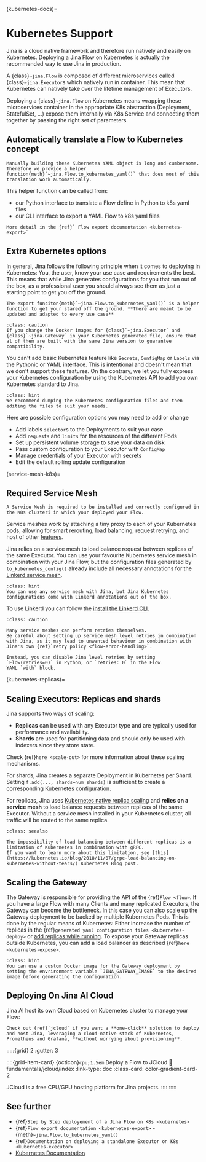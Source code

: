 (kubernetes-docs)=
# Kubernetes Support

Jina is a cloud native framework and therefore run natively and easily on Kubernetes.
Deploying a Jina Flow on Kubernetes is actually the recommended way to use Jina in production.


A {class}`~jina.Flow` is composed of different microservices called {class}`~jina.Executor`s which natively run in container. This mean that Kubernetes can natively take over the lifetime management of Executors. 

Deploying a {class}`~jina.Flow` on Kubernetes means wrapping these microservices container in the appropriate K8s abstraction (Deployment, StatefulSet, ...) expose them internally via K8s Service and 
connecting them together by passing the right set of parameters.

## Automatically translate a Flow to Kubernetes concept


```{hint}
Manually building these Kubernetes YAML object is long and cumbersome. Therefore we provide a helper function{meth}`~jina.Flow.to_kubernetes_yaml()` that does most of this
translation work automatically. 
```

This helper function can be called from:
* our Python interface to translate a Flow define in Python to k8s yaml files
* our CLI interface to export a YAML Flow to k8s yaml files

```{seealso}
More detail in the {ref}` Flow export documentation <kubernetes-export>`
```



## Extra Kubernetes options

In general, Jina follows the following principle when it comes to deploying in Kubernetes:
You, the user, know your use case and requirements the best.
This means that while Jina generates configurations for you that run out of the box, as a professional user you should
always see them as just a starting point to get you off the ground.

```{hint}
The export funciton{meth}`~jina.Flow.to_kubernetes_yaml()` is a helper function to get your stared off the ground. **There are meant to be updated and adapted to every use case**
```
````{admonition} Matching jina versions
:class: caution
If you change the Docker images for {class}`~jina.Executor` and {class}`~jina.Gateway` in your Kubernetes generated file, ensure that al of them are built with the same Jina version to guarantee compatibility.
````

You can't add basic Kubernetes feature like `Secrets`, `ConfigMap` or `Labels` via the Pythonic or YAML interface. This is intentional
and doesn't mean that we don't support these features. On the contrary, we let you fully express your Kubernetes configuration by using the Kubernetes API to add you own Kubernetes standard to Jina.

````{admonition} Hint
:class: hint
We recommend dumping the Kubernetes configuration files and then editing the files to suit your needs.
````

Here are possible configuration options you may need to add or change

- Add labels `selector`s to the Deployments to suit your case
- Add `requests` and `limits` for the resources of the different Pods 
- Set up persistent volume storage to save your data on disk
- Pass custom configuration to your Executor with `ConfigMap` 
- Manage credentials of your Executor with secrets
- Edit the default rolling update configuration


(service-mesh-k8s)=
## Required Service Mesh 

```{caution}
A Service Mesh is required to be installed and correctly configured in the K8s clusteri in which your deployed your Flow.
```

Service meshes work by attaching a tiny proxy to each of your Kubernetes pods, allowing for smart rerouting, load balancing,
request retrying, and host of other [features](https://linkerd.io/2.11/features/).

Jina relies on a service mesh to load balance request between replicas of the same Executor.
You can use your favourite Kubernetes service mesh in combination with your Jina Flow, but the configuration files
generated by `to_kubernetes_config()` already include all necessary annotations for the [Linkerd service mesh](https://linkerd.io).

````{admonition} Hint
:class: hint
You can use any service mesh with Jina, but Jina Kubernetes configurations come with Linkerd annotations out of the box.
````

To use Linkerd you can follow the [install the Linkerd CLI](https://linkerd.io/2.11/getting-started/).

````{admonition} Caution
:class: caution

Many service meshes can perform retries themselves.
Be careful about setting up service mesh level retries in combination with Jina, as it may lead to unwanted behaviour in combination with
Jina's own {ref}`retry policy <flow-error-handling>`.

Instead, you can disable Jina level retries by setting `Flow(retries=0)` in Python, or `retries: 0` in the Flow
YAML `with` block.
````


(kubernetes-replicas)=
## Scaling Executors: Replicas and shards

Jina supports two ways of scaling:

- **Replicas** can be used with any Executor type and are typically used for performance and availability.
- **Shards** are used for partitioning data and should only be used with indexers since they store state.

Check {ref}`here <scale-out>` for more information about these scaling mechanisms.

For shards, Jina creates a separate Deployment in Kubernetes per Shard.
Setting `f.add(..., shards=num_shards)` is sufficient to create a corresponding Kubernetes configuration.

For replicas, Jina uses [Kubernetes native replica scaling](https://kubernetes.io/docs/tutorials/kubernetes-basics/scale/scale-intro/) and **relies on a service mesh** to load balance requests between replicas of the same Executor.
Without a service mesh installed in your Kubernetes cluster, all traffic will be routed to the same replica.

````{admonition} See Also
:class: seealso

The impossibility of load balancing between different replicas is a limitation of Kubernetes in combination with gRPC.
If you want to learn more about this limitation, see [this](https://kubernetes.io/blog/2018/11/07/grpc-load-balancing-on-kubernetes-without-tears/) Kubernetes Blog post.
````

## Scaling the Gateway
The Gateway is responsible for providing the API of the {ref}`Flow <flow>`.
If you have a large Flow with many Clients and many replicated Executors, the Gateway can become the bottleneck.
In this case you can also scale up the Gateway deployment to be backed by multiple Kubernetes Pods.
This is done by the regular means of Kubernetes: Either increase the number of replicas in the  {ref}`generated yaml configuration files <kubernetes-deploy>` or [add replicas while running](https://kubernetes.io/docs/concepts/workloads/controllers/deployment/#scaling-a-deployment).
To expose your Gateway replicas outside Kubernetes, you can add a load balancer as described {ref}`here <kubernetes-expose>`.

````{admonition} Hint
:class: hint
You can use a custom Docker image for the Gateway deployment by setting the envrironment variable `JINA_GATEWAY_IMAGE` to the desired image before generating the configuration.
````


## Deploying On Jina AI Cloud

Jina AI host its own Cloud based on Kubernetes cluster to manage your Flow:

```{hint}
Check out {ref}`jcloud` if you want a **one-click** solution to deploy and host Jina, leveraging a cloud-native stack of Kubernetes, Prometheus and Grafana, **without worrying about provisioning**.
```

:::::{grid} 2
:gutter: 3

::::{grid-item-card} {octicon}`cpu;1.5em` Deploy a Flow to JCloud
:link: fundamentals/jcloud/index
:link-type: doc
:class-card: color-gradient-card-2

JCloud is a free CPU/GPU hosting platform for Jina projects.
::::
:::::



## See further
- {ref}`Step by Step deployement of a Jina Flow on K8s <kubernetes>`
- {ref}`Flow export documentation <kubernetes-export>`
-{meth}`~jina.Flow.to_kubernetes_yaml()`
- {ref}`Documentation on deploying a standalone Executor on K8s <kubernetes-executor>`
- [Kubernetes Documentation](https://kubernetes.io/docs/home/)